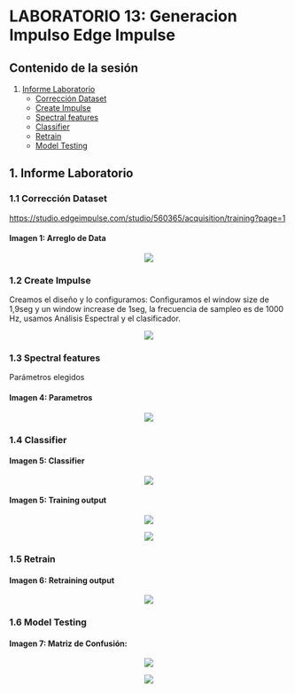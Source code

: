 # LABORATORIO 13: Generacion Impulso Edge Impulse


## Contenido de la sesión

1. [Informe Laboratorio](#id1)
    - [Corrección Dataset](#id2)
    - [Create Impulse](#id3)
    - [Spectral features](#id4)
    - [Classifier](#id5)
    - [Retrain](#id6)
    - [Model Testing](#id7)


## 1. Informe Laboratorio <a name="id1"></a>

### 1.1 Corrección Dataset <a name="id2"></a>
[https://studio.edgeimpulse.com/studio/560365/acquisition/training?page=1 ](https://studio.edgeimpulse.com/public/560482/live)

#### Imagen 1: Arreglo de Data
<div align="center">
  <img src="./Imagenes/TRAI.png"><p>

  </p>
</div>

### 1.2 Create Impulse <a name="id3"></a>
Creamos el diseño y lo configuramos:
Configuramos el window size de 1,9seg y un window increase de 1seg, la frecuencia de sampleo es de 1000 Hz, usamos Análisis Espectral y el clasificador.


<div align="center">
  <img src="./Imagenes/paso1.png"><p>

  </p>
</div>





### 1.3 Spectral features <a name="id4"></a>
Parámetros elegidos
#### Imagen 4: Parametros
<div align="center">
  <img src="./Imagenes/paso2.png"><p>

  </p>
</div>

### 1.4 Classifier <a name="id5"></a>
#### Imagen 5: Classifier
<div align="center">
  <img src="./Imagenes/paso3.png"><p>

  </p>
</div>

#### Imagen 5: Training output
<div align="center">
  <img src="./Imagenes/paso4.png"><p>
  <img src="./Imagenes/paso4.1.png"><p>

  </p>
</div>

### 1.5 Retrain <a name="id6"></a>
#### Imagen 6: Retraining output
<div align="center">
  <img src="./Imagenes/paso5.png"><p>

  </p>
</div>

### 1.6 Model Testing <a name="id7"></a>
#### Imagen 7: Matriz de Confusión:
<div align="center">
  <img src="./Imagenes/paso6.png"><p>
  <img src="./Imagenes/paso6.1.png"><p>

  </p>
</div>

















